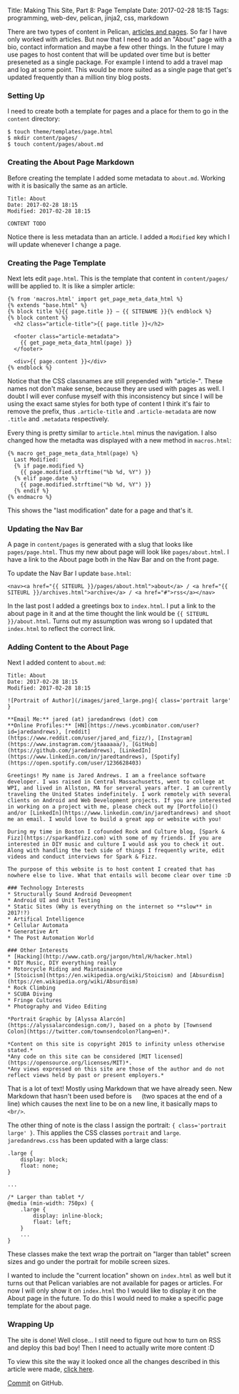Title: Making This Site, Part 8: Page Template
Date: 2017-02-28 18:15 
Tags: programming, web-dev, pelican, jinja2, css, markdown

There are two types of content in Pelican,
[articles and pages](http://docs.getpelican.com/en/stable/content.html#articles-and-pages). So
far I have only worked with articles. But now that I need to add an
"About" page with a bio, contact information and maybe a few other
things. In the future I may use pages to host content that will be
updated over time but is better preseneted as a single package. For
example I intend to add a travel map and log at some point. This would
be more suited as a single page that get's updated frequently than a
million tiny blog posts.

### Setting Up

I need to create both a template for pages and a place for them to go in the `content` directory:

    $ touch theme/templates/page.html
    $ mkdir content/pages/
	$ touch content/pages/about.md

### Creating the About Page Markdown

Before creating the template I added some metadata to
`about.md`. Working with it is basically the same as an article.

    Title: About
    Date: 2017-02-28 18:15
    Modified: 2017-02-28 18:15

    CONTENT TODO

Notice there is less metadata than an article. I added a `Modified`
key which I will update whenever I change a page.

### Creating the Page Template

Next lets edit `page.html`. This is the template that content in
`content/pages/` willl be applied to. It is like a simpler article:

    {% from 'macros.html' import get_page_meta_data_html %}
    {% extends "base.html" %}
    {% block title %}{{ page.title }} — {{ SITENAME }}{% endblock %}
    {% block content %}
      <h2 class="article-title">{{ page.title }}</h2>
    
      <footer class="article-metadata">
        {{ get_page_meta_data_html(page) }}
      </footer>
    
      <div>{{ page.content }}</div>
    {% endblock %}

Notice that the CSS classnames are still prepended with
"article-". These names not don't make sense, because they are used
with pages as well. I doubt I will ever confuse myself with this
inconsistency but since I will be using the exact same styles for both
type of content I think it's fair to remove the prefix, thus
`.article-title` and `.article-metadata` are now `.title` and
`.metadata` respectively.

Every thing is pretty similar to `article.html` minus the
navigation. I also changed how the metadta was displayed with a new
method in `macros.html`:

    {% macro get_page_meta_data_html(page) %}
      Last Modified: 
      {% if page.modified %}
        {{ page.modified.strftime("%b %d, %Y") }}
      {% elif page.date %}
        {{ page.modified.strftime("%b %d, %Y") }}
      {% endif %}
    {% endmacro %}

This shows the "last modification" date for a page and that's it.

### Updating the Nav Bar

A page in `content/pages` is generated with a slug that looks like
`pages/page.html`. Thus my new about page will look like
`pages/about.html`. I have a link to the About page both in the Nav
Bar and on the front page.

To update the Nav Bar I update `base.html`:

    <nav><a href="{{ SITEURL }}/pages/about.html">about</a> / <a href="{{ SITEURL }}/archives.html">archive</a> / <a href="#">rss</a></nav>

In the last post I added a greetings box to `index.html`. I put a link
to the about page in it and at the time thought the link would be `{{
SITEURL }}/about.html`. Turns out my assumption was wrong so I updated
that `index.html` to reflect the correct link.

### Adding Content to the About Page

Next I added content to `about.md`:

	Title: About
	Date: 2017-02-28 18:15
	Modified: 2017-02-28 18:15
	
	![Portrait of Author](/images/jared_large.png){ class='portrait large' }
	
	**Email Me:** jared (at) jaredandrews (dot) com  
    **Online Profiles:** [HN](https://news.ycombinator.com/user?id=jaredandrews), [reddit](https://www.reddit.com/user/jared_and_fizz/), [Instagram](https://www.instagram.com/jtaaaaaa/), [GitHub](https://github.com/jaredandrews), [LinkedIn](https://www.linkedin.com/in/jaredtandrews), [Spotify](https://open.spotify.com/user/1236628403)

	Greetings! My name is Jared Andrews. I am a freelance software developer. I was raised in Central Massachusetts, went to college at WPI, and lived in Allston, MA for serveral years after. I am currently traveling the United States indefinitely. I work remotely with several clients on Android and Web Development projects. If you are interested in working on a project with me, please check out my [Portfolio]() and/or [LinkedIn](https://www.linkedin.com/in/jaredtandrews) and shoot me an email. I would love to build a great app or website with you!

	During my time in Boston I cofounded Rock and Culture blog, [Spark & Fizz](https://sparkandfizz.com) with some of my friends. If you are interested in DIY music and culture I would ask you to check it out. Along with handling the tech side of things I frequently write, edit videos and conduct interviews for Spark & Fizz.

	The purpose of this website is to host content I created that has nowhere else to live. What that entails will become clear over time :D

    ### Technology Interests
    * Structurally Sound Android Deveopment
    * Android UI and Unit Testing
    * Static Sites (Why is everything on the internet so **slow** in 2017!?)
    * Artifical Intelligence
    * Cellular Automata
    * Generative Art
    * The Post Automation World

    ### Other Interests
    * [Hacking](http://www.catb.org/jargon/html/H/hacker.html)
	* DIY Music, DIY everything really
	* Motorcycle Riding and Maintainance
	* [Stoicism](https://en.wikipedia.org/wiki/Stoicism) and [Absurdism](https://en.wikipedia.org/wiki/Absurdism)
	* Rock Climbing
	* SCUBA Diving
	* Fringe Cultures
	* Photography and Video Editing
	
	*Portrait Graphic by [Alyssa Alarcón](https://alyssalarcondesign.com/), based on a photo by [Townsend Colon](https://twitter.com/townsendcolon?lang=en)*.
	
	*Content on this site is copyright 2015 to infinity unless otherwise stated.*  
	*Any code on this site can be considered [MIT licensed](https://opensource.org/licenses/MIT)*.  
	*Any views expressed on this site are those of the author and do not reflect views held by past or present employers.*

That is a lot of text! Mostly using Markdown that we have already
seen. New Markdown that hasn't been used before is `  ` (two spaces at
the end of a line) which causes the next line to be on a new line, it
basically maps to `<br/>`.

The other thing of note is the class I assign the portrait: `{
class='portrait large' }`. This applies the CSS classes `portrait` and
`large`. `jaredandrews.css` has been updated with a large class:

    .large {
        display: block;
        float: none;
    }
    
    ...
    
    /* Larger than tablet */
    @media (min-width: 750px) {
        .large {
			display: inline-block;
    		float: left;
        }
        ...
	}

These classes make the text wrap the portrait on "larger than tablet"
screen sizes and go under the portrait for mobile screen sizes.

I wanted to include the "current location" shown on `index.html` as
well but it turns out that Pelican variables are not available for
pages or articles. For now I will only show it on `index.html` tho I
would like to display it on the About page in the future. To do this I
would need to make a specific page template for the about page.

### Wrapping Up

The site is done! Well close... I still need to figure out how to turn
on RSS and deploy this bad boy! Then I need to actually write more
content :D

To view this site the way it looked once all the changes described in this article were made, [click here](/making-this-site-rendered/08).

[Commit](https://github.com/jaredandrews/jaredandrewsdotcom_makingof/commit/75a78f1c7d1068e9b73facb4d4b7fb87480afc32) on GitHub.
